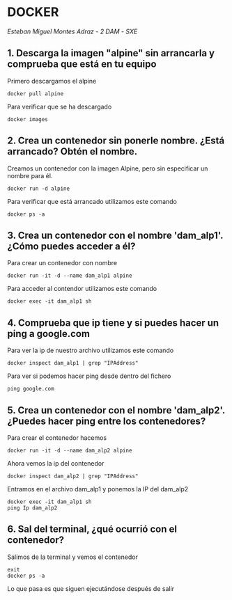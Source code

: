 # DOCKER
*Esteban Miguel Montes Adraz* - *2 DAM* - *SXE*


## 1. Descarga la imagen "alpine" sin arrancarla y comprueba que está en tu equipo

Primero descargamos el alpine
```
docker pull alpine
```
Para verificar que se ha descargado
```
docker images
```

## 2. Crea un contenedor sin ponerle nombre. ¿Está arrancado? Obtén el nombre.
Creamos un contenedor con la imagen Alpine, pero sin especificar un nombre para él.
```
docker run -d alpine
```
Para verificar que está arrancado utilizamos este comando
```
docker ps -a
```
## 3. Crea un contenedor con el nombre 'dam_alp1'. ¿Cómo puedes acceder a él?
Para crear un contenedor con nombre
```
docker run -it -d --name dam_alp1 alpine
```
Para acceder al contendor utilizamos este comando
```
docker exec -it dam_alp1 sh
```
## 4. Comprueba que ip tiene y si puedes hacer un ping a google.com

Para ver la ip de nuestro archivo utilizamos este comando
```
docker inspect dam_alp1 | grep "IPAddress"
```

Para ver si podemos hacer ping desde dentro del fichero
```
ping google.com
```
## 5. Crea un contenedor con el nombre 'dam_alp2'. ¿Puedes hacer ping entre los contenedores?

Para crear el contenedor hacemos
```
docker run -it -d --name dam_alp2 alpine
```
Ahora vemos la ip del contenedor
```
docker inspect dam_alp2 | grep "IPAddress"
```
Entramos en el archivo dam_alp1 y ponemos la IP del dam_alp2
```
docker exec -it dam_alp1 sh
ping Ip dam_alp2
```
## 6.  Sal del terminal, ¿qué ocurrió con el contenedor?

Salimos de la terminal y vemos el contenedor
```
exit
docker ps -a
```

Lo que pasa es que siguen ejecutándose después de salir





